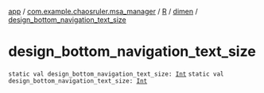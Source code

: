 [app](../../../index.md) / [com.example.chaosruler.msa_manager](../../index.md) / [R](../index.md) / [dimen](index.md) / [design_bottom_navigation_text_size](.)

# design_bottom_navigation_text_size

`static val design_bottom_navigation_text_size: `[`Int`](https://kotlinlang.org/api/latest/jvm/stdlib/kotlin/-int/index.html)
`static val design_bottom_navigation_text_size: `[`Int`](https://kotlinlang.org/api/latest/jvm/stdlib/kotlin/-int/index.html)